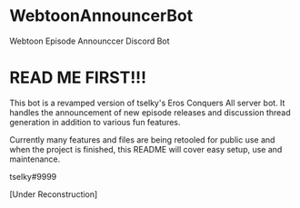 # WebtoonAnnouncerBot
Webtoon Episode Announccer Discord Bot

# **READ ME FIRST!!!**
This bot is a revamped version of tselky's Eros Conquers All server bot. It handles the announcement of new episode releases and discussion thread generation in addition to various fun features.

Currently many features and files are being retooled for public use and when the project is finished, this README will cover easy setup, use and maintenance. 

tselky#9999

[Under Reconstruction]

